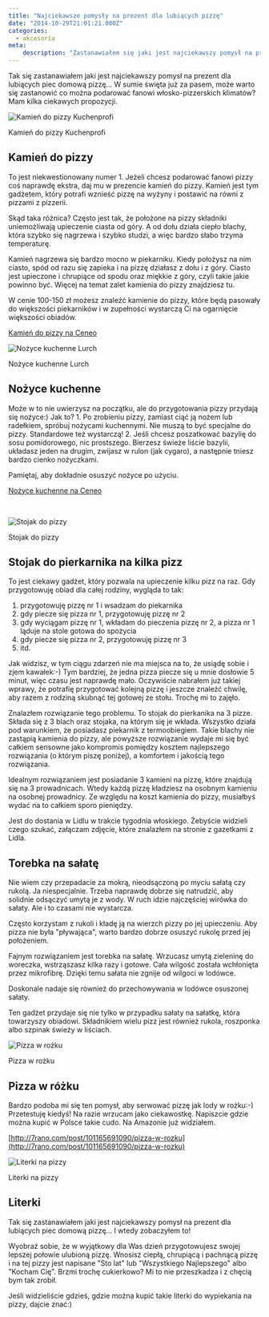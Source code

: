 ```yaml
---
title: "Najciekawsze pomysły na prezent dla lubiących pizzę"
date: "2014-10-29T21:01:21.000Z"
categories: 
  - akcesoria
meta: 
    description: "Zastanawiałem się jaki jest najciekawszy pomysł na prezent dla lubiących piec domową pizzę… I wtedy zobaczyłem to!"
---
```


Tak się zastanawiałem jaki jest najciekawszy pomysł na prezent dla lubiących piec domową pizzę… W sumie święta już za pasem, może warto się zastanowić co można podarować fanowi włosko-pizzerskich klimatów? Mam kilka ciekawych propozycji.

![Kamień do pizzy Kuchenprofi](kamien-do-pizzy-kuchenprofi-300x300.jpg)

Kamień do pizzy Kuchenprofi

## Kamień do pizzy

To jest niekwestionowany numer 1. Jeżeli chcesz podarować fanowi pizzy coś naprawdę ekstra, daj mu w prezencie kamień do pizzy. Kamień jest tym gadżetem, który potrafi wznieść pizzę na wyżyny i postawić na równi z pizzami z pizzerii.

Skąd taka różnica? Często jest tak, że położone na pizzy składniki uniemożliwają upieczenie ciasta od góry. A od dołu działa ciepło blachy, która szybko się nagrzewa i szybko studzi, a więc bardzo słabo trzyma temperaturę.

Kamień nagrzewa się bardzo mocno w piekarniku. Kiedy położysz na nim ciasto, spód od razu się zapieka i na pizzę działasz z dołu i z góry. Ciasto jest upieczone i chrupiące od spodu oraz miękkie z góry, czyli takie jakie powinno być. Więcej na temat zalet kamienia do pizzy znajdziesz tu.

W cenie 100-150 zł możesz znaleźć kamienie do pizzy, które będą pasowały do większości piekarników i w zupełności wystarczą Ci na ogarnięcie większości obiadów.

[Kamień do pizzy na Ceneo](http://www.ceneo.pl/12797711#cid=7705&pid=5958)

![Nożyce kuchenne Lurch](i-lurch-nozyce-kuchenne-uniwersalne-lu-00010019-158x300.jpg)

Nożyce kuchenne Lurch

## Nożyce kuchenne

Może w to nie uwierzysz na początku, ale do przygotowania pizzy przydają się nożyce:) Jak to? 1. Po zrobieniu pizzy, zamiast ciąć ją nożem lub radełkiem, spróbuj nożycami kuchennymi. Nie muszą to być specjalne do pizzy. Standardowe też wystarczą! 2. Jeśli chcesz poszatkować bazylię do sosu pomidorowego, nic prostszego. Bierzesz świeże liście bazylii, układasz jeden na drugim, zwijasz w rulon (jak cygaro), a następnie tniesz bardzo cienko nożyczkami.

Pamiętaj, aby dokładnie osuszyć nożyce po użyciu.

[Nożyce kuchenne na Ceneo](http://www.ceneo.pl/10982390#cid=7705&pid=5958)

 

![Stojak do pizzy](stojak-do-pizzy-300x201.jpg)

Stojak do pizzy

## Stojak do pierkarnika na kilka pizz

To jest ciekawy gadżet, który pozwala na upieczenie kilku pizz na raz. Gdy przygotowuję obiad dla całej rodziny, wygląda to tak:

1. przygotowuję pizzę nr 1 i wsadzam do piekarnika
2. gdy piecze się pizza nr 1, przygotowuję pizzę nr 2
3. gdy wyciągam pizzę nr 1, wkładam do pieczenia pizzę nr 2, a pizza nr 1 ląduje na stole gotowa do spożycia
4. gdy piecze się pizza nr 2, przygotowuję pizzę nr 3
5. itd.

Jak widzisz, w tym ciągu zdarzeń nie ma miejsca na to, że usiądę sobie i zjem kawałek:-) Tym bardziej, że jedna pizza piecze się u mnie dosłowie 5 minut, więc czasu jest naprawdę mało. Oczywiście nabrałem już takiej wprawy, że potrafię przygotować kolejną pizzę i jeszcze znaleźć chwilę, aby razem z rodziną skubnąć tej gotowej ze stołu. Trochę mi to zajęło.

Znalazłem rozwiązanie tego problemu. To stojak do pierkanika na 3 pizze. Składa się z 3 blach oraz stojaka, na którym się je wkłada. Wszystko działa pod warunkiem, że posiadasz piekarnik z termoobiegiem. Takie blachy nie zastąpią kamienia do pizzy, ale powyższe rozwiązanie wydaje mi się być całkiem sensowne jako kompromis pomiędzy kosztem najlepszego rozwiązania (o którym piszę poniżej), a komfortem i jakością tego rozwiązania.

Idealnym rozwiązaniem jest posiadanie 3 kamieni na pizzę, które znajdują się na 3 prowadnicach. Wtedy każdą pizzę kładziesz na osobnym kamieniu na osobnej prowadnicy. Ze względu na koszt kamienia do pizzy, musiałbyś wydać na to całkiem sporo pieniędzy.

Jest do dostania w Lidlu w trakcie tygodnia włoskiego. Żebyście widzieli czego szukać, załączam zdjęcie, które znalazłem na stronie z gazetkami z Lidla.

## Torebka na sałatę

Nie wiem czy przepadacie za mokrą, nieodsączoną po myciu sałatą czy rukolą. Ja niespecjalnie. Trzeba naprawdę dobrze się natrudzić, aby solidnie odsączyć umytą je z wody. W ruch idzie najczęściej wirówka do sałaty. Ale i to czasami nie wystarcza.

Często korzystam z rukoli i kładę ją na wierzch pizzy po jej upieczeniu. Aby pizza nie była "pływająca", warto bardzo dobrze osuszyć rukolę przed jej położeniem.

Fajnym rozwiązaniem jest torebka na sałatę. Wrzucasz umytą zieleninę do woreczka, wstrząszasz kilka razy i gotowe. Cała wilgość została wchłonięta przez mikrofibrę. Dzięki temu sałata nie zgnije od wilgoci w lodówce.

Doskonale nadaje się również do przechowywania w lodówce osuszonej sałaty.

Ten gadżet przydaje się nie tylko w przypadku sałaty na sałatkę, która towarzyszy obiadowi. Składnikiem wielu pizz jest również rukola, roszponka albo szpinak świeży w liściach.

![Pizza w rożku](pizza-rozek-300x180.jpg)

Pizza w rożku

## Pizza w różku

Bardzo podoba mi się ten pomysł, aby serwować pizzę jak lody w rożku:-) Przetestuję kiedyś! Na razie wrzucam jako ciekawostkę. Napiszcie gdzie można kupić w Polsce takie cudo. Na Amazonie już widziałem.

[http://7rano.com/post/101165691090/pizza-w-rozku](http://7rano.com/post/101165691090/pizza-w-rozku)

![Literki na pizzy](pizza-pomysl-na-prezent-300x201.jpg)

Literki na pizzy

## Literki

Tak się zastanawiałem jaki jest najciekawszy pomysł na prezent dla lubiących piec domową pizzę… I wtedy zobaczyłem to!

Wyobraź sobie, że w wyjątkowy dla Was dzień przygotowujesz swojej lepszej połowie ulubioną pizzę. Wnosisz ciepłą, chrupiącą i pachnącą pizzę i na tej pizzy jest napisane "Sto lat" lub "Wszystkiego Najlepszego" albo "Kocham Cię". Brzmi trochę cukierkowo? Mi to nie przeszkadza i z chęcią bym tak zrobił.

Jeśli widzieliście gdzieś, gdzie można kupić takie literki do wypiekania na pizzy, dajcie znać:)
